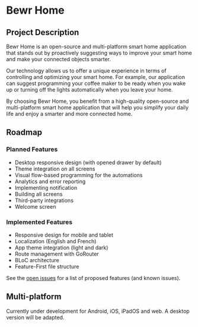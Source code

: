 # Bewr Home
## Project Description
Bewr Home is an open-source and multi-platform smart home application that stands out by proactively suggesting ways to improve your smart home and make your connected objects smarter. 

Our technology allows us to offer a unique experience in terms of controlling and optimizing your smart home. For example, our application can suggest programming your coffee maker to be ready when you wake up or turning off the lights automatically when you leave your home. 

By choosing Bewr Home, you benefit from a high-quality open-source and multi-platform smart home application that will help you simplify your daily life and enjoy a smarter and more connected home.

## Roadmap
### Planned Features
* Desktop responsive design (with opened drawer by default)
* Theme integration on all screens
* Visual flow-based programming for the automations
* Analytics and error reporting
* Implementing notification
* Building all screens
* Third-party integrations
* Welcome screen

### Implemented Features
* Responsive design for mobile and tablet
* Localization (English and French)
* App theme integration (light and dark)
* Route management with GoRouter
* BLoC architecture
* Feature-First file structure

See the [open issues](https://github.com/BewrApp/Bewr-Home/issues) for a list of proposed features (and known issues).

## Multi-platform
Currently under development for Android, iOS, iPadOS and web. A desktop version will be adapted.
